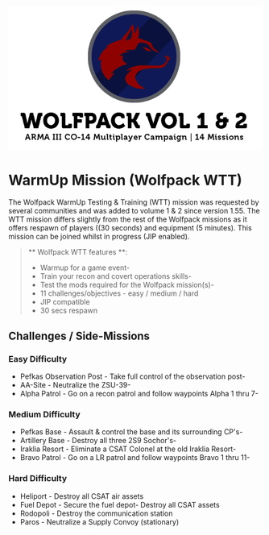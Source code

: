 ![Wolfpack Vol 1 & 2](wolfpack_header_01.png)



# WarmUp Mission (Wolfpack WTT)

The Wolfpack WarmUp Testing & Training (WTT) mission was requested by several communities and was added to volume 1 & 2 since version 1.55. The WTT mission differs slightly from the rest of the Wolfpack missions as it offers respawn of players ((30 seconds) and equipment (5 minutes). This mission can be joined whilst in progress (JIP enabled).

> ** Wolfpack WTT features **: 
> 
> - Warmup for a game event- 
> - Train your recon and covert operations skills- 
> - Test the mods required for the Wolfpack mission(s)- 
> - 11 challenges/objectives - easy / medium / hard 
> - JIP compatible 
> - 30 secs respawn

## Challenges / Side-Missions 

### Easy Difficulty 

- Pefkas Observation Post - Take full control of the 
observation post- 
- AA-Site - Neutralize the ZSU-39- 
- Alpha Patrol - Go on a recon patrol and follow waypoints Alpha 1 thru 7- 


### Medium Difficulty 

- Pefkas Base - Assault & control the base and its surrounding CP's- 
- Artillery Base - Destroy all three 2S9 Sochor's- 
- Iraklia Resort - Eliminate a CSAT Colonel at the old Iraklia Resort- 
- Bravo Patrol - Go on a LR patrol and follow waypoints Bravo 1 thru 11- 


### Hard Difficulty 

- Heliport - Destroy all CSAT air assets 
- Fuel Depot - Secure the fuel depot- Destroy all CSAT assets 
- Rodopoli - Destroy the communication station 
- Paros - Neutralize a Supply Convoy (stationary)


